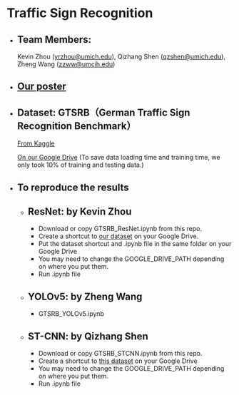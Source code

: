 # Traffic Sign Recognition
- ## Team Members:
  Kevin Zhou (yrzhou@umich.edu), Qizhang Shen (qzshen@umich.edu), Zheng Wang (zzww@umcih.edu)

- ## [Our poster](https://docs.google.com/presentation/d/1AWgdzvt3vbm7ypqgsSZTH3dkg1ORWC7O/edit?usp=sharing&ouid=113700279047197609726&rtpof=true&sd=true)

- ## Dataset: GTSRB（German Traffic Sign Recognition Benchmark）

  [From Kaggle](https://www.kaggle.com/datasets/meowmeowmeowmeowmeow/gtsrb-german-traffic-sign)

  [On our Google Drive](https://drive.google.com/drive/folders/1N-OytOWJ3XINY1_IB4xqNXw96dcKG2-r?usp=sharing)
  (To save data loading time and training time, we only took 10% of training and testing data.)

- ## To reproduce the results
  - ## ResNet: by Kevin Zhou
      - Download or copy GTSRB_ResNet.ipynb from this repo.
      - Create a shortcut to [our dataset](https://drive.google.com/drive/folders/1N-OytOWJ3XINY1_IB4xqNXw96dcKG2-r?usp=sharing) on your Google Drive.
      - Put the dataset shortcut and .ipynb file in the same folder on your Google Drive
      - You may need to change the GOOGLE_DRIVE_PATH depending on where you put them.
      - Run .ipynb file
  - ## YOLOv5: by Zheng Wang
      - GTSRB_YOLOv5.ipynb
  - ## ST-CNN: by Qizhang Shen
      - Download or copy GTSRB_STCNN.ipynb from this repo. 
      - Create a shortcut to [this dataset](https://drive.google.com/drive/folders/13OmO7R4bavH7GvDK5zwGHdUl_WXMb1GR?usp=sharing) on your Google Drive
      - You may need to change the GOOGLE_DRIVE_PATH depending on where you put them.
      - Run .ipynb file

